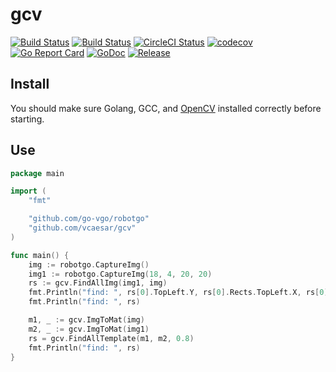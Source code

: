 # gcv

[![Build Status](https://github.com/vcaesar/gcv/workflows/Go/badge.svg)](https://github.com/vcaesar/gcv/commits/master)
[![Build Status](https://travis-ci.org/vcaesar/gcv.svg)](https://travis-ci.org/vcaesar/gcv)
[![CircleCI Status](https://circleci.com/gh/vcaesar/gcv.svg?style=shield)](https://circleci.com/gh/vcaesar/gcv)
[![codecov](https://codecov.io/gh/vcaesar/gcv/branch/master/graph/badge.svg)](https://codecov.io/gh/vcaesar/gcv)
[![Go Report Card](https://goreportcard.com/badge/github.com/vcaesar/gcv)](https://goreportcard.com/report/github.com/vcaesar/gcv)
[![GoDoc](https://godoc.org/github.com/vcaesar/gcv?status.svg)](https://godoc.org/github.com/vcaesar/gcv)
[![Release](https://github-release-version.herokuapp.com/github/vcaesar/gcv/release.svg?style=flat)](https://github.com/vcaesar/gcv/releases/latest)

## Install

You should make sure Golang, GCC, and [OpenCV](https://gocv.io/getting-started/linux/) installed correctly before starting.

## Use

```go
package main

import (
	"fmt"

	"github.com/go-vgo/robotgo"
	"github.com/vcaesar/gcv"
)

func main() {
	img := robotgo.CaptureImg()
	img1 := robotgo.CaptureImg(18, 4, 20, 20)
	rs := gcv.FindAllImg(img1, img)
	fmt.Println("find: ", rs[0].TopLeft.Y, rs[0].Rects.TopLeft.X, rs[0].ImgSize.H)
	fmt.Println("find: ", rs)

	m1, _ := gcv.ImgToMat(img)
	m2, _ := gcv.ImgToMat(img1)
	rs = gcv.FindAllTemplate(m1, m2, 0.8)
	fmt.Println("find: ", rs)
}
```
